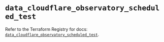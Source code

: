 # `data_cloudflare_observatory_scheduled_test`

Refer to the Terraform Registry for docs: [`data_cloudflare_observatory_scheduled_test`](https://registry.terraform.io/providers/cloudflare/cloudflare/5.10.0/docs/data-sources/observatory_scheduled_test).
